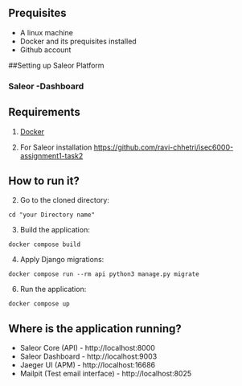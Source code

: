 ## Prequisites
- A linux machine
- Docker and its prequisites installed
- Github account

##Setting up Saleor Platform
### Saleor -Dashboard

## Requirements
1. [Docker](https://docs.docker.com/install/)

2. For Saleor installation
   https://github.com/ravi-chhetri/isec6000-assignment1-task2


## How to run it?

2. Go to the cloned directory:
```
cd "your Directory name"
```

3. Build the application:
```shell
docker compose build
```

4. Apply Django migrations:
```shell
docker compose run --rm api python3 manage.py migrate
```

6. Run the application:
```shell
docker compose up
```

## Where is the application running?
- Saleor Core (API) - http://localhost:8000
- Saleor Dashboard - http://localhost:9003
- Jaeger UI (APM) - http://localhost:16686
- Mailpit (Test email interface) - http://localhost:8025


